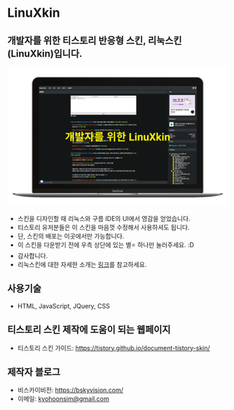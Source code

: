 # LinuXkin

## 개발자를 위한 티스토리 반응형 스킨, 리눅스킨(LinuXkin)입니다.
![리눅스킨](./preview.gif)

- 스킨을 디자인할 때 리눅스와 구름 IDE의 UI에서 영감을 얻었습니다.  
- 티스토리 유저분들은 이 스킨을 마음껏 수정해서 사용하셔도 됩니다. 
- 단, 스킨의 배포는 이곳에서만 가능합니다. 
- 이 스킨을 다운받기 전에 우측 상단에 있는 별:star: 하나만 눌러주세요. :D
- 감사합니다.
- 리눅스킨에 대한 자세한 소개는 [링크](https://bskyvision.com/entry/%EA%B0%9C%EB%B0%9C%EC%9E%90%EB%A5%BC-%EC%9C%84%ED%95%9C-%ED%8B%B0%EC%8A%A4%ED%86%A0%EB%A6%AC-%EB%B0%98%EC%9D%91%ED%98%95-%EC%8A%A4%ED%82%A8-%EB%A6%AC%EB%88%85%EC%8A%A4%ED%82%A8-v31-%EB%B0%B0%ED%8F%AC%ED%95%A9%EB%8B%88%EB%8B%A4)를 참고하세요.

## 사용기술
- HTML, JavaScript, JQuery, CSS

## 티스토리 스킨 제작에 도움이 되는 웹페이지
* 티스토리 스킨 가이드: https://tistory.github.io/document-tistory-skin/

## 제작자 블로그
- 비스카이비전: https://bskyvision.com/ 
- 이메일: kyohoonsim@gmail.com 